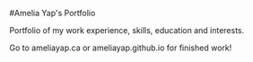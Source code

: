 #Amelia Yap's Portfolio

Portfolio of my work experience, skills, education and interests. 

Go to ameliayap.ca or ameliayap.github.io for finished work! 
